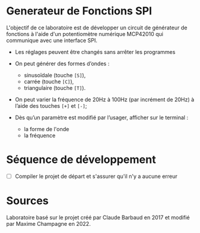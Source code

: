 # Generateur de Fonctions SPI

L'objectif de ce laboratoire est de développer un circuit de générateur de fonctions à l'aide d'un potentiomètre numérique MCP42010 qui communique avec une interface SPI.

- Les réglages peuvent être changés sans arrêter les programmes
- On peut générer des formes d’ondes :
    - sinusoïdale (touche `[S]`), 
    - carrée (touche `[C]`),
    - triangulaire (touche `[T]`).

- On peut varier la fréquence de 20Hz à 100Hz (par incrément de 20Hz) à l’aide des touches `[+]` et `[-]`;
- Dès qu’un paramètre est modifié par l’usager, afficher sur le terminal :
    - la forme de l'onde
    - la fréquence

# Séquence de développement

- [ ] Compiler le projet de départ et s'assurer qu'il n'y a aucune erreur





# Sources

Laboratoire basé sur le projet créé par Claude Barbaud en 2017 et modifié par Maxime Champagne en 2022.